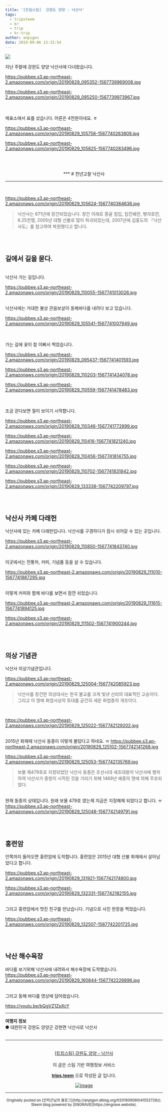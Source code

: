 ```yaml
---
title: '[트립스팀]  강원도 양양 - 낙산사'
tags:
  - tripsteem
  - kr
  - trip
  - kr-trip
author: anpigon
date: 2019-09-06 13:15:54
---
```


![](https://pubbee.s3.ap-northeast-2.amazonaws.com/origin/20190829_094951-1567739845785.jpg)

지난 주말에 강원도 양양 낙산사에 다녀왔습니다.

https://pubbee.s3.ap-northeast-2.amazonaws.com/origin/20190829_095352-1567739969008.jpg

https://pubbee.s3.ap-northeast-2.amazonaws.com/origin/20190829_095250-1567739973967.jpg

<br><br>매표소에서 표를 샀습니다. 어른은 4천원이네요. ㅎ

https://pubbee.s3.ap-northeast-2.amazonaws.com/origin/20190829_105758-1567740263809.jpg

https://pubbee.s3.ap-northeast-2.amazonaws.com/origin/20190829_105825-1567740283496.jpg

<br><br>

<center>
***
# 천년고찰 낙산사 
<hr></center><br>

https://pubbee.s3.ap-northeast-2.amazonaws.com/origin/20190829_105624-1567740364636.jpg
> 낙산사는 671년에 창건되었습니다. 창건 이래로 몽골 침입, 임진왜란, 병자호란, 6.25전쟁, 2005년 대형 산불로 많이 파괴되었는데, 2007년에 김홍도의 『낙산사도』를 참고하여 복원했다고 합니다.


<br><br>

## 길에서 길을 묻다.

<br>낙산사 가는 길입니다.

https://pubbee.s3.ap-northeast-2.amazonaws.com/origin/20190829_110055-1567741013026.jpg

<br>낙산사에는 거대한 불상 관음보살이 동해바다를 내려다 보고 있습니다. 

https://pubbee.s3.ap-northeast-2.amazonaws.com/origin/20190829_105541-1567741007949.jpg


<br><br>가는 길에 꽃이 참 이뻐서 찍었습니다.

https://pubbee.s3.ap-northeast-2.amazonaws.com/origin/20190829_095437-1567741401593.jpg

https://pubbee.s3.ap-northeast-2.amazonaws.com/origin/20190829_110203-1567741434078.jpg

https://pubbee.s3.ap-northeast-2.amazonaws.com/origin/20190829_110559-1567741478483.jpg

<br><br>조금 걷다보면 절이 보이기 시작합니다.

https://pubbee.s3.ap-northeast-2.amazonaws.com/origin/20190829_110346-1567741772899.jpg

https://pubbee.s3.ap-northeast-2.amazonaws.com/origin/20190829_110416-1567741821240.jpg

https://pubbee.s3.ap-northeast-2.amazonaws.com/origin/20190829_110456-1567741814755.jpg

https://pubbee.s3.ap-northeast-2.amazonaws.com/origin/20190829_110702-1567741831842.jpg


https://pubbee.s3.ap-northeast-2.amazonaws.com/origin/20190829_133338-1567742209797.jpg


<br><br>
## 낙산사 카페 다래헌

낙산사에 있는 카페 다래헌입니다. 낙산사를 구경하다가 잠시 쉬어갈 수 있는 곳입니다.

https://pubbee.s3.ap-northeast-2.amazonaws.com/origin/20190829_110850-1567741843740.jpg

<br>이곳에서는 전통차, 커피, 기념품 등을 살 수 있습니다.

https://pubbee.s3.ap-northeast-2.amazonaws.com/origin/20190829_111010-1567741887295.jpg

<br>이렇게 커피와 함께 바다를 보면서 잠깐 쉬었습니다.

https://pubbee.s3.ap-northeast-2.amazonaws.com/origin/20190829_111615-1567741894125.jpg

https://pubbee.s3.ap-northeast-2.amazonaws.com/origin/20190829_111502-1567741900244.jpg

<br><br>

## 의상 기념관

낙산사 의상기념관입니다. 

https://pubbee.s3.ap-northeast-2.amazonaws.com/origin/20190829_125004-1567742085923.jpg
> 낙산사를 창건한 의상대사는 한국 불교를 크게 빛낸 신라의 대표적인 고승이다. 그리고 이 땅에 화엄사상의 토대를 굳건히 세운 화엄종의 개조이다.

<br>

https://pubbee.s3.ap-northeast-2.amazonaws.com/origin/20190829_125022-1567742129202.jpg

<br>2015년 화재때 낙산사 동종이 이렇게 불탔다고 하네요. ㅠ
https://pubbee.s3.ap-northeast-2.amazonaws.com/origin/20190829_125102-1567742141268.jpg

https://pubbee.s3.ap-northeast-2.amazonaws.com/origin/20190829_125053-1567742135769.jpg
> 보물 제479호로 지정되었던 낙산사 동종은 조선시대 세조대왕이 낙산사에 행차하여 낙산사가 중창이 시작된 것을 기리기 위해 1469년 예종의 명에 의해 주조되었다.

<br>현재 동종의 상태입니다. 원래 보물 479호 였는제 지금은 지정해제 되었다고 합니다. ㅠ
https://pubbee.s3.ap-northeast-2.amazonaws.com/origin/20190829_125048-1567742149791.jpg

<br><br>

## 홍련암

안쪽까지 들어오면 홍련암에 도착합니다. 홍련암은 2015년 대형 산불 화재에서 살아남았다고 합니다.

https://pubbee.s3.ap-northeast-2.amazonaws.com/origin/20190829_131921-1567742174800.jpg

https://pubbee.s3.ap-northeast-2.amazonaws.com/origin/20190829_132331-1567742182155.jpg

<br>그리고 홍련암에서 멋진 친구를 만났습니다. 기념으로 사진 한장을 찍었습니다.

https://pubbee.s3.ap-northeast-2.amazonaws.com/origin/20190829_132507-1567742201725.jpg


<br><br>

## 낙산 해수욕장
바다를 보기위해 낙산사에 내려와서 해수욕장에 도착했습니다.
https://pubbee.s3.ap-northeast-2.amazonaws.com/origin/20190829_160844-1567742226896.jpg

<br>그리고 동해 바다를 영상에 담아왔습니다.

https://youtu.be/bQgVZ1ZpXcY


<hr><b>여행지 정보</b><br/>● 대한민국 강원도 양양군 강현면 낙산사로 낙산사<br/><br/><hr><br/><center><a href='https://kr.tripsteem.com/post/tt20190906t041552728z'>[트립스팀]  강원도 양양 - 낙산사</a></center><br />
<center>
이 글은 스팀 기반 여행정보 서비스

<a href='https://kr.tripsteem.com/'><b>trips.teem</b></a> 으로 작성된 글 입니다.

<a href='https://kr.tripsteem.com/'>![image](https://cdn.steemitimages.com/DQmUFZTyUVo6PuZGHeF9VxLHxkrufqLa37Wz8U6A9j115JU/%EB%B0%B0%EB%84%88_%EB%B4%84.jpg)</a>
</center>

***
<center><sup>Originally posted on [안피곤님의 블로그](http://anpigon.dblog.org/tt20190906t041552728z). Steem blog powered by [ENGRAVE](https://engrave.website).</sup></center>